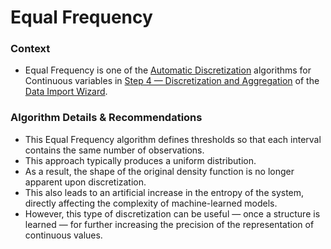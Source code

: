 # Equal Frequency

### Context

* Equal Frequency is one of the [Automatic Discretization](./) algorithms for Continuous variables in [Step 4 — Discretization and Aggregation](../../) of the [Data Import Wizard](../../../).

### Algorithm Details & Recommendations

* This Equal Frequency algorithm defines thresholds so that each interval contains the same number of observations.
* This approach typically produces a uniform distribution.
* As a result, the shape of the original density function is no longer apparent upon discretization.
* This also leads to an artificial increase in the entropy of the system, directly affecting the complexity of machine-learned models.
* However, this type of discretization can be useful — once a structure is learned — for further increasing the precision of the representation of continuous values.
